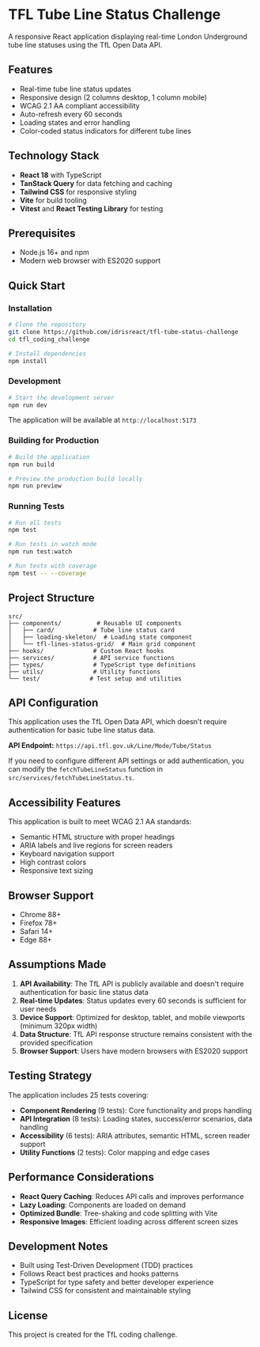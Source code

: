 # TFL Tube Line Status Challenge

A responsive React application displaying real-time London Underground tube line statuses using the TfL Open Data API.

## Features

- Real-time tube line status updates
- Responsive design (2 columns desktop, 1 column mobile)
- WCAG 2.1 AA compliant accessibility
- Auto-refresh every 60 seconds
- Loading states and error handling
- Color-coded status indicators for different tube lines

## Technology Stack

- **React 18** with TypeScript
- **TanStack Query** for data fetching and caching
- **Tailwind CSS** for responsive styling
- **Vite** for build tooling
- **Vitest** and **React Testing Library** for testing

## Prerequisites

- Node.js 16+ and npm
- Modern web browser with ES2020 support

## Quick Start

### Installation

```bash
# Clone the repository
git clone https://github.com/idrisreact/tfl-tube-status-challenge
cd tfl_coding_challenge

# Install dependencies
npm install
```

### Development

```bash
# Start the development server
npm run dev
```

The application will be available at `http://localhost:5173`

### Building for Production

```bash
# Build the application
npm run build

# Preview the production build locally
npm run preview
```

### Running Tests

```bash
# Run all tests
npm test

# Run tests in watch mode
npm run test:watch

# Run tests with coverage
npm test -- --coverage
```

## Project Structure

```
src/
├── components/          # Reusable UI components
│   ├── card/           # Tube line status card
│   ├── loading-skeleton/  # Loading state component
│   └── tfl-lines-status-grid/  # Main grid component
├── hooks/              # Custom React hooks
├── services/           # API service functions
├── types/              # TypeScript type definitions
├── utils/              # Utility functions
└── test/              # Test setup and utilities
```

## API Configuration

This application uses the TfL Open Data API, which doesn't require authentication for basic tube line status data.

**API Endpoint:** `https://api.tfl.gov.uk/Line/Mode/Tube/Status`

If you need to configure different API settings or add authentication, you can modify the `fetchTubeLineStatus` function in `src/services/fetchTubeLineStatus.ts`.

## Accessibility Features

This application is built to meet WCAG 2.1 AA standards:

- Semantic HTML structure with proper headings
- ARIA labels and live regions for screen readers
- Keyboard navigation support
- High contrast colors
- Responsive text sizing

## Browser Support

- Chrome 88+
- Firefox 78+
- Safari 14+
- Edge 88+

## Assumptions Made

1. **API Availability**: The TfL API is publicly available and doesn't require authentication for basic line status data
2. **Real-time Updates**: Status updates every 60 seconds is sufficient for user needs
3. **Device Support**: Optimized for desktop, tablet, and mobile viewports (minimum 320px width)
4. **Data Structure**: TfL API response structure remains consistent with the provided specification
5. **Browser Support**: Users have modern browsers with ES2020 support

## Testing Strategy

The application includes 25 tests covering:

- **Component Rendering** (9 tests): Core functionality and props handling
- **API Integration** (8 tests): Loading states, success/error scenarios, data handling
- **Accessibility** (6 tests): ARIA attributes, semantic HTML, screen reader support
- **Utility Functions** (2 tests): Color mapping and edge cases

## Performance Considerations

- **React Query Caching**: Reduces API calls and improves performance
- **Lazy Loading**: Components are loaded on demand
- **Optimized Bundle**: Tree-shaking and code splitting with Vite
- **Responsive Images**: Efficient loading across different screen sizes

## Development Notes

- Built using Test-Driven Development (TDD) practices
- Follows React best practices and hooks patterns
- TypeScript for type safety and better developer experience
- Tailwind CSS for consistent and maintainable styling

## License

This project is created for the TfL coding challenge.
